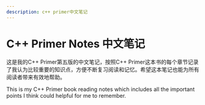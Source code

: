 ```yaml
---
description: c++ primer中文笔记
---
```


# C++ Primer Notes 中文笔记

这是我的C++ Primer第五版的中文笔记，按照C++ Primer这本书的每个章节记录了我认为比较重要的知识点，方便不断复习阅读和记忆。希望这本笔记也能为所有阅读者带来有效地帮助。

This is my C++ Primer book reading notes which includes all the important points I think could helpful for me to remember.

